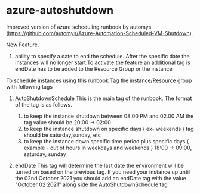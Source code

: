 # azure-autoshutdown
Improved version of azure scheduling runbook by automys (https://github.com/automys/Azure-Automation-Scheduled-VM-Shutdown).

New Feature.
1. ability to specify a date to end the schedule. After the specific date the instances will no longer start.To activate the feature an additional tag is endDate has to be added to the Resource Group or the instance
 
To schedule instances using this runbook Tag the instance/Resource group with following tags
1. AutoShutdownSchedule
    This is the main tag of the runbook. The format of the tag is as follows.
    
   1. to keep the instance shutdown between 08.00 PM and 02.00 AM  the tag value should be 20:00 -> 02:00
   2. to keep the instance shutdown on specific days ( ex- weekends ) tag should be saturday,sunday, etc
   3. to keep the instance down specific time period plus specific days ( example - out of hours in weekdays and weekends ) 18:00 -> 09:00, saturday, sunday

2. endDate
   This tag will determine the last date the environment will be turned on based on the previous tag. If you need your instance up until the 02nd October 2021 you should add an endDate tag with the value "October 02 2021" along side the AutoShutdownSchedule tag
